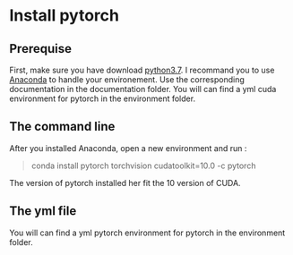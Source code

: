 # Install pytorch

## Prerequise

First, make sure you have download [python3.7](https://www.python.org/downloads/release/python-374/). I recommand you to use [Anaconda](https://www.anaconda.com/distribution/#download-section) to handle your environement. Use the corresponding documentation in the documentation folder. You will can find a yml cuda environment for pytorch in the environment folder.

## The command line

After you installed Anaconda, open a new environment and run :
> conda install pytorch torchvision cudatoolkit=10.0 -c pytorch

The version of pytorch installed her fit the 10 version of CUDA.

## The yml file

You will can find a yml pytorch environment for pytorch in the environment folder.
